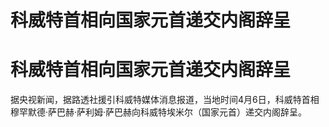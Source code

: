 # 科威特首相向国家元首递交内阁辞呈

# 科威特首相向国家元首递交内阁辞呈

据央视新闻，据路透社援引科威特媒体消息报道，当地时间4月6日，科威特首相穆罕默德·萨巴赫·萨利姆·萨巴赫向科威特埃米尔（国家元首）递交内阁辞呈。

